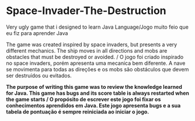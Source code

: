 # Space-Invader-The-Destruction
<p>Very ugly game that i designed to learn Java Language/Jogo muito feio que eu fiz para aprender Java</p>
<p>
The game was created inspired by space invaders, but presents a very different mechanics. The ship moves in all directions and mobs are obstacles that must be destroyed or avoided. / O jogo foi criado inspirado no space invaders, porém apresenta uma mecanica bem diferente. A nave se movimenta para todas as direções e os mobs são obstáculos que devem ser destruídos ou evitados.</p>
<p><strong>The purpose of writing this game was to review the knowledge learned for Java. This game has bugs and its score table is always restarted when the game starts / O propósito de escrever este jogo foi fixar os conhecimentos aprendidos em Java. Este jogo apresenta bugs e a sua tabela de pontuação é sempre reiniciada ao iniciar o jogo.</strong></p>
